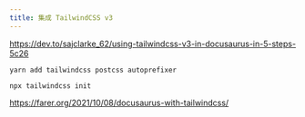 ```yaml
---
title: 集成 TailwindCSS v3
---
```


https://dev.to/sajclarke_62/using-tailwindcss-v3-in-docusaurus-in-5-steps-5c26

`yarn add tailwindcss postcss autoprefixer`

`npx tailwindcss init`

https://farer.org/2021/10/08/docusaurus-with-tailwindcss/
